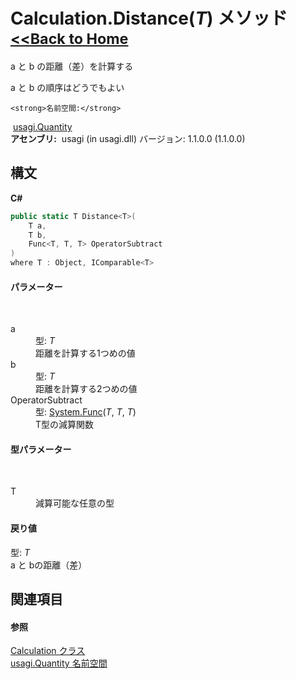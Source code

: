# Calculation.Distance(*T*) メソッド <small>[<<Back to Home](https://github.com/usagi/usagi.cs/blob/master/Help/Home.md)</small> 

a と b の距離（差）を計算する 

a と b の順序はどうでもよい


    <strong>名前空間:</strong>
&nbsp;<a href="N_usagi_Quantity.md">usagi.Quantity</a><br /><strong>アセンブリ:</strong>
&nbsp;usagi (in usagi.dll) バージョン: 1.1.0.0 (1.1.0.0)

## 構文

**C#**<br />
``` C#
public static T Distance<T>(
	T a,
	T b,
	Func<T, T, T> OperatorSubtract
)
where T : Object, IComparable<T>

```


#### パラメーター
&nbsp;<dl><dt>a</dt><dd>型: *T*<br />距離を計算する1つめの値</dd><dt>b</dt><dd>型: *T*<br />距離を計算する2つめの値</dd><dt>OperatorSubtract</dt><dd>型: <a href="http://msdn2.microsoft.com/ja-jp/library/bb534647" target="_blank">System.Func</a>(*T*, *T*, *T*)<br />T型の減算関数</dd></dl>

#### 型パラメーター
&nbsp;<dl><dt>T</dt><dd>減算可能な任意の型</dd></dl>

#### 戻り値
型: *T*<br />a と bの距離（差）

## 関連項目


#### 参照
<a href="T_usagi_Quantity_Calculation.md">Calculation クラス</a><br /><a href="N_usagi_Quantity.md">usagi.Quantity 名前空間</a><br />
